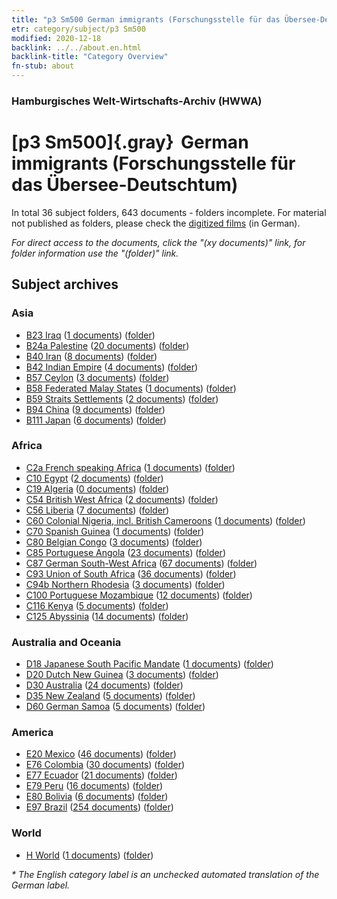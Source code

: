 ```yaml
---
title: "p3 Sm500 German immigrants (Forschungsstelle für das Übersee-Deutschtum)"
etr: category/subject/p3 Sm500
modified: 2020-12-18
backlink: ../../about.en.html
backlink-title: "Category Overview"
fn-stub: about
---
```


### Hamburgisches Welt-Wirtschafts-Archiv (HWWA)
# [p3 Sm500]{.gray}&#8201; German immigrants (Forschungsstelle für das Übersee-Deutschtum)&#160; 





In total 36 subject folders, 643 documents - folders incomplete.
For material not published as folders, please check the [digitized films](/film/h1_sh) (in German).

_For direct access to the documents, click the "(xy documents)" link, for folder information use the "(folder)" link._

## Subject archives



### Asia

- [B23 Iraq](../../../geo/about.en.html#B23) (<a href="https://dfg-viewer.de/show/?tx_dlf[id]=https://pm20.zbw.eu/mets/sh/1411xx/141113/1459xx/145921/public.mets.en.xml" target="_blank">1 documents</a>) ([folder](http://purl.org/pressemappe20/folder/sh/141113,145921))
- [B24a Palestine](../../../geo/about.en.html#B24a) (<a href="https://dfg-viewer.de/show/?tx_dlf[id]=https://pm20.zbw.eu/mets/sh/1411xx/141115/1459xx/145921/public.mets.en.xml" target="_blank">20 documents</a>) ([folder](http://purl.org/pressemappe20/folder/sh/141115,145921))
- [B40 Iran](../../../geo/about.en.html#B40) (<a href="https://dfg-viewer.de/show/?tx_dlf[id]=https://pm20.zbw.eu/mets/sh/1411xx/141186/1459xx/145921/public.mets.en.xml" target="_blank">8 documents</a>) ([folder](http://purl.org/pressemappe20/folder/sh/141186,145921))
- [B42 Indian Empire](../../../geo/about.en.html#B42) (<a href="https://dfg-viewer.de/show/?tx_dlf[id]=https://pm20.zbw.eu/mets/sh/1411xx/141189/1459xx/145921/public.mets.en.xml" target="_blank">4 documents</a>) ([folder](http://purl.org/pressemappe20/folder/sh/141189,145921))
- [B57 Ceylon](../../../geo/about.en.html#B57) (<a href="https://dfg-viewer.de/show/?tx_dlf[id]=https://pm20.zbw.eu/mets/sh/1412xx/141204/1459xx/145921/public.mets.en.xml" target="_blank">3 documents</a>) ([folder](http://purl.org/pressemappe20/folder/sh/141204,145921))
- [B58 Federated Malay States](../../../geo/about.en.html#B58) (<a href="https://dfg-viewer.de/show/?tx_dlf[id]=https://pm20.zbw.eu/mets/sh/1412xx/141206/1459xx/145921/public.mets.en.xml" target="_blank">1 documents</a>) ([folder](http://purl.org/pressemappe20/folder/sh/141206,145921))
- [B59 Straits Settlements](../../../geo/about.en.html#B59) (<a href="https://dfg-viewer.de/show/?tx_dlf[id]=https://pm20.zbw.eu/mets/sh/1412xx/141211/1459xx/145921/public.mets.en.xml" target="_blank">2 documents</a>) ([folder](http://purl.org/pressemappe20/folder/sh/141211,145921))
- [B94 China](../../../geo/about.en.html#B94) (<a href="https://dfg-viewer.de/show/?tx_dlf[id]=https://pm20.zbw.eu/mets/sh/1412xx/141253/1459xx/145921/public.mets.en.xml" target="_blank">9 documents</a>) ([folder](http://purl.org/pressemappe20/folder/sh/141253,145921))
- [B111 Japan](../../../geo/about.en.html#B111) (<a href="https://dfg-viewer.de/show/?tx_dlf[id]=https://pm20.zbw.eu/mets/sh/1412xx/141272/1459xx/145921/public.mets.en.xml" target="_blank">6 documents</a>) ([folder](http://purl.org/pressemappe20/folder/sh/141272,145921))

### Africa

- [C2a French speaking Africa](../../../geo/about.en.html#C2a) (<a href="https://dfg-viewer.de/show/?tx_dlf[id]=https://pm20.zbw.eu/mets/sh/1413xx/141312/1459xx/145921/public.mets.en.xml" target="_blank">1 documents</a>) ([folder](http://purl.org/pressemappe20/folder/sh/141312,145921))
- [C10 Egypt](../../../geo/about.en.html#C10) (<a href="https://dfg-viewer.de/show/?tx_dlf[id]=https://pm20.zbw.eu/mets/sh/1413xx/141336/1459xx/145921/public.mets.en.xml" target="_blank">2 documents</a>) ([folder](http://purl.org/pressemappe20/folder/sh/141336,145921))
- [C19 Algeria](../../../geo/about.en.html#C19) (<a href="https://dfg-viewer.de/show/?tx_dlf[id]=https://pm20.zbw.eu/mets/sh/1413xx/141354/1459xx/145921/public.mets.en.xml" target="_blank">0 documents</a>) ([folder](http://purl.org/pressemappe20/folder/sh/141354,145921))
- [C54 British West Africa](../../../geo/about.en.html#C54) (<a href="https://dfg-viewer.de/show/?tx_dlf[id]=https://pm20.zbw.eu/mets/sh/1414xx/141402/1459xx/145921/public.mets.en.xml" target="_blank">2 documents</a>) ([folder](http://purl.org/pressemappe20/folder/sh/141402,145921))
- [C56 Liberia](../../../geo/about.en.html#C56) (<a href="https://dfg-viewer.de/show/?tx_dlf[id]=https://pm20.zbw.eu/mets/sh/1414xx/141405/1459xx/145921/public.mets.en.xml" target="_blank">7 documents</a>) ([folder](http://purl.org/pressemappe20/folder/sh/141405,145921))
- [C60 Colonial Nigeria, incl. British Cameroons](../../../geo/about.en.html#C60) (<a href="https://dfg-viewer.de/show/?tx_dlf[id]=https://pm20.zbw.eu/mets/sh/1414xx/141409/1459xx/145921/public.mets.en.xml" target="_blank">1 documents</a>) ([folder](http://purl.org/pressemappe20/folder/sh/141409,145921))
- [C70 Spanish Guinea](../../../geo/about.en.html#C70) (<a href="https://dfg-viewer.de/show/?tx_dlf[id]=https://pm20.zbw.eu/mets/sh/1414xx/141412/1459xx/145921/public.mets.en.xml" target="_blank">1 documents</a>) ([folder](http://purl.org/pressemappe20/folder/sh/141412,145921))
- [C80 Belgian Congo](../../../geo/about.en.html#C80) (<a href="https://dfg-viewer.de/show/?tx_dlf[id]=https://pm20.zbw.eu/mets/sh/1414xx/141444/1459xx/145921/public.mets.en.xml" target="_blank">3 documents</a>) ([folder](http://purl.org/pressemappe20/folder/sh/141444,145921))
- [C85 Portuguese Angola](../../../geo/about.en.html#C85) (<a href="https://dfg-viewer.de/show/?tx_dlf[id]=https://pm20.zbw.eu/mets/sh/1414xx/141449/1459xx/145921/public.mets.en.xml" target="_blank">23 documents</a>) ([folder](http://purl.org/pressemappe20/folder/sh/141449,145921))
- [C87 German South-West Africa](../../../geo/about.en.html#C87) (<a href="https://dfg-viewer.de/show/?tx_dlf[id]=https://pm20.zbw.eu/mets/sh/1414xx/141450/1459xx/145921/public.mets.en.xml" target="_blank">67 documents</a>) ([folder](http://purl.org/pressemappe20/folder/sh/141450,145921))
- [C93 Union of South Africa](../../../geo/about.en.html#C93) (<a href="https://dfg-viewer.de/show/?tx_dlf[id]=https://pm20.zbw.eu/mets/sh/1414xx/141454/1459xx/145921/public.mets.en.xml" target="_blank">36 documents</a>) ([folder](http://purl.org/pressemappe20/folder/sh/141454,145921))
- [C94b Northern Rhodesia](../../../geo/about.en.html#C94b) (<a href="https://dfg-viewer.de/show/?tx_dlf[id]=https://pm20.zbw.eu/mets/sh/1414xx/141458/1459xx/145921/public.mets.en.xml" target="_blank">3 documents</a>) ([folder](http://purl.org/pressemappe20/folder/sh/141458,145921))
- [C100 Portuguese Mozambique](../../../geo/about.en.html#C100) (<a href="https://dfg-viewer.de/show/?tx_dlf[id]=https://pm20.zbw.eu/mets/sh/1414xx/141463/1459xx/145921/public.mets.en.xml" target="_blank">12 documents</a>) ([folder](http://purl.org/pressemappe20/folder/sh/141463,145921))
- [C116 Kenya](../../../geo/about.en.html#C116) (<a href="https://dfg-viewer.de/show/?tx_dlf[id]=https://pm20.zbw.eu/mets/sh/1414xx/141475/1459xx/145921/public.mets.en.xml" target="_blank">5 documents</a>) ([folder](http://purl.org/pressemappe20/folder/sh/141475,145921))
- [C125 Abyssinia](../../../geo/about.en.html#C125) (<a href="https://dfg-viewer.de/show/?tx_dlf[id]=https://pm20.zbw.eu/mets/sh/1414xx/141482/1459xx/145921/public.mets.en.xml" target="_blank">14 documents</a>) ([folder](http://purl.org/pressemappe20/folder/sh/141482,145921))

### Australia and Oceania

- [D18 Japanese South Pacific Mandate](../../../geo/about.en.html#D18) (<a href="https://dfg-viewer.de/show/?tx_dlf[id]=https://pm20.zbw.eu/mets/sh/1416xx/141618/1459xx/145921/public.mets.en.xml" target="_blank">1 documents</a>) ([folder](http://purl.org/pressemappe20/folder/sh/141618,145921))
- [D20 Dutch New Guinea](../../../geo/about.en.html#D20) (<a href="https://dfg-viewer.de/show/?tx_dlf[id]=https://pm20.zbw.eu/mets/sh/1416xx/141619/1459xx/145921/public.mets.en.xml" target="_blank">3 documents</a>) ([folder](http://purl.org/pressemappe20/folder/sh/141619,145921))
- [D30 Australia](../../../geo/about.en.html#D30) (<a href="https://dfg-viewer.de/show/?tx_dlf[id]=https://pm20.zbw.eu/mets/sh/1416xx/141621/1459xx/145921/public.mets.en.xml" target="_blank">24 documents</a>) ([folder](http://purl.org/pressemappe20/folder/sh/141621,145921))
- [D35 New Zealand](../../../geo/about.en.html#D35) (<a href="https://dfg-viewer.de/show/?tx_dlf[id]=https://pm20.zbw.eu/mets/sh/1416xx/141623/1459xx/145921/public.mets.en.xml" target="_blank">5 documents</a>) ([folder](http://purl.org/pressemappe20/folder/sh/141623,145921))
- [D60 German Samoa](../../../geo/about.en.html#D60) (<a href="https://dfg-viewer.de/show/?tx_dlf[id]=https://pm20.zbw.eu/mets/sh/1416xx/141634/1459xx/145921/public.mets.en.xml" target="_blank">5 documents</a>) ([folder](http://purl.org/pressemappe20/folder/sh/141634,145921))

### America

- [E20 Mexico](../../../geo/about.en.html#E20) (<a href="https://dfg-viewer.de/show/?tx_dlf[id]=https://pm20.zbw.eu/mets/sh/1416xx/141657/1459xx/145921/public.mets.en.xml" target="_blank">46 documents</a>) ([folder](http://purl.org/pressemappe20/folder/sh/141657,145921))
- [E76 Colombia](../../../geo/about.en.html#E76) (<a href="https://dfg-viewer.de/show/?tx_dlf[id]=https://pm20.zbw.eu/mets/sh/1416xx/141687/1459xx/145921/public.mets.en.xml" target="_blank">30 documents</a>) ([folder](http://purl.org/pressemappe20/folder/sh/141687,145921))
- [E77 Ecuador](../../../geo/about.en.html#E77) (<a href="https://dfg-viewer.de/show/?tx_dlf[id]=https://pm20.zbw.eu/mets/sh/1416xx/141688/1459xx/145921/public.mets.en.xml" target="_blank">21 documents</a>) ([folder](http://purl.org/pressemappe20/folder/sh/141688,145921))
- [E79 Peru](../../../geo/about.en.html#E79) (<a href="https://dfg-viewer.de/show/?tx_dlf[id]=https://pm20.zbw.eu/mets/sh/1416xx/141689/1459xx/145921/public.mets.en.xml" target="_blank">16 documents</a>) ([folder](http://purl.org/pressemappe20/folder/sh/141689,145921))
- [E80 Bolivia](../../../geo/about.en.html#E80) (<a href="https://dfg-viewer.de/show/?tx_dlf[id]=https://pm20.zbw.eu/mets/sh/1416xx/141690/1459xx/145921/public.mets.en.xml" target="_blank">6 documents</a>) ([folder](http://purl.org/pressemappe20/folder/sh/141690,145921))
- [E97 Brazil](../../../geo/about.en.html#E97) (<a href="https://dfg-viewer.de/show/?tx_dlf[id]=https://pm20.zbw.eu/mets/sh/1416xx/141697/1459xx/145921/public.mets.en.xml" target="_blank">254 documents</a>) ([folder](http://purl.org/pressemappe20/folder/sh/141697,145921))

### World

- [H World](../../../geo/about.en.html#H) (<a href="https://dfg-viewer.de/show/?tx_dlf[id]=https://pm20.zbw.eu/mets/sh/1417xx/141728/1459xx/145921/public.mets.en.xml" target="_blank">1 documents</a>) ([folder](http://purl.org/pressemappe20/folder/sh/141728,145921))


_* The English category label is an unchecked automated translation of the German label._

